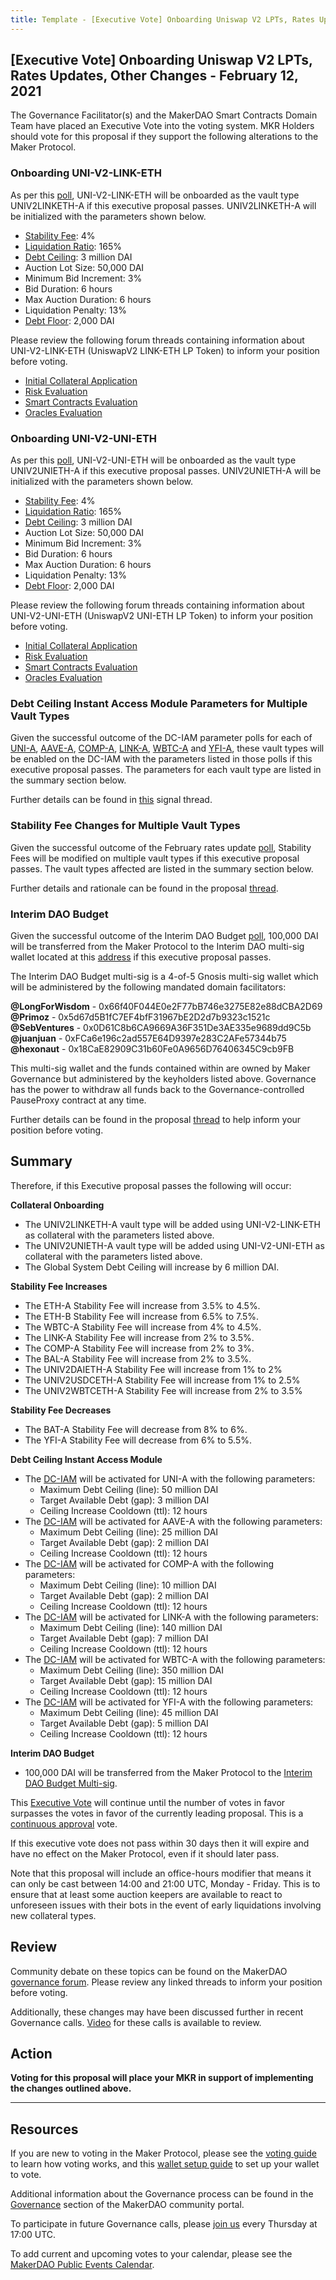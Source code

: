 ```yaml
---
title: Template - [Executive Vote] Onboarding Uniswap V2 LPTs, Rates Updates, Other Changes - February 12, 2021
---
```


## [Executive Vote] Onboarding Uniswap V2 LPTs, Rates Updates, Other Changes - February 12, 2021

The Governance Facilitator(s) and the MakerDAO Smart Contracts Domain Team have placed an Executive Vote into the voting system. MKR Holders should vote for this proposal if they support the following alterations to the Maker Protocol.

### Onboarding UNI-V2-LINK-ETH

As per this [poll](https://vote.makerdao.com/polling/QmTNwWQD?network=mainnet#poll-detail), UNI-V2-LINK-ETH will be onboarded as the vault type UNIV2LINKETH-A if this executive proposal passes. UNIV2LINKETH-A will be initialized with the parameters shown below.

- [Stability Fee](https://community-development.makerdao.com/en/learn/governance/param-stability-fee): 4%
- [Liquidation Ratio](https://community-development.makerdao.com/en/learn/governance/param-liquidation-ratio): 165%
- [Debt Ceiling](https://community-development.makerdao.com/en/learn/governance/param-debt-ceiling): 3 million DAI
- Auction Lot Size: 50,000 DAI
- Minimum Bid Increment: 3%
- Bid Duration: 6 hours
- Max Auction Duration: 6 hours
- Liquidation Penalty: 13%
- [Debt Floor](https://community-development.makerdao.com/en/learn/governance/param-debt-floor): 2,000 DAI

Please review the following forum threads containing information about UNI-V2-LINK-ETH (UniswapV2 LINK-ETH LP Token) to inform your position before voting.

- [Initial Collateral Application](https://forum.makerdao.com/t/uni-v2-link-eth-mip6-collateral-onboarding-application/6190)
- [Risk Evaluation](https://forum.makerdao.com/t/uni-v2-link-eth-collateral-onboarding-risk-evaluation/6384)
- [Smart Contracts Evaluation](https://forum.makerdao.com/t/uni-v2-link-eth-erc20-token-smart-contract-technical-assessment/6330)
- [Oracles Evaluation](https://forum.makerdao.com/t/uni-v2-link-eth-collateral-onboarding-oracle-assessment-mip10c3-sp25/6355)

### Onboarding UNI-V2-UNI-ETH

As per this [poll](https://vote.makerdao.com/polling/QmWGzmhL?network=mainnet#poll-detail), UNI-V2-UNI-ETH will be onboarded as the vault type UNIV2UNIETH-A if this executive proposal passes. UNIV2UNIETH-A will be initialized with the parameters shown below.

- [Stability Fee](https://community-development.makerdao.com/en/learn/governance/param-stability-fee): 4%
- [Liquidation Ratio](https://community-development.makerdao.com/en/learn/governance/param-liquidation-ratio): 165%
- [Debt Ceiling](https://community-development.makerdao.com/en/learn/governance/param-debt-ceiling): 3 million DAI
- Auction Lot Size: 50,000 DAI
- Minimum Bid Increment: 3%
- Bid Duration: 6 hours
- Max Auction Duration: 6 hours
- Liquidation Penalty: 13%
- [Debt Floor](https://community-development.makerdao.com/en/learn/governance/param-debt-floor): 2,000 DAI

Please review the following forum threads containing information about UNI-V2-UNI-ETH (UniswapV2 UNI-ETH LP Token) to inform your position before voting.

- [Initial Collateral Application](https://forum.makerdao.com/t/uni-v2-uni-eth-mip6-collateral-onboarding-application/6185)
- [Risk Evaluation](https://forum.makerdao.com/t/uni-v2-uni-eth-collateral-onboarding-risk-evaluation/6383)
- [Smart Contracts Evaluation](https://forum.makerdao.com/t/uni-v2-uni-eth-erc20-token-smart-contract-technical-assessment/6328)
- [Oracles Evaluation](https://forum.makerdao.com/t/uni-v2-uni-eth-collateral-onboarding-oracle-assessment-mip10c3-sp24/6354)

### Debt Ceiling Instant Access Module Parameters for Multiple Vault Types

Given the successful outcome of the DC-IAM parameter polls for each of [UNI-A](https://vote.makerdao.com/polling/QmQtHoj6?network=mainnet#poll-detail), [AAVE-A](https://vote.makerdao.com/polling/QmU9zFqm?network=mainnet), [COMP-A](https://vote.makerdao.com/polling/QmaKzMQ6?network=mainnet), [LINK-A](https://vote.makerdao.com/polling/QmVgTLFE?network=mainnet), [WBTC-A](https://vote.makerdao.com/polling/QmSDQhiK?network=mainnet) and [YFI-A](https://vote.makerdao.com/polling/QmQQ3YS8?network=mainnet), these vault types will be enabled on the DC-IAM with the parameters listed in those polls if this executive proposal passes. The parameters for each vault type are listed in the summary section below.

Further details can be found in [this](https://forum.makerdao.com/t/iam-dc-parameters-wbtc-a-link-a-uni-a-comp-a-yfi-a-aave-a/6299) signal thread.

### Stability Fee Changes for Multiple Vault Types

Given the successful outcome of the February rates update [poll](https://vote.makerdao.com/polling/QmaXXN5z?network=mainnet#poll-detail), Stability Fees will be modified on multiple vault types if this executive proposal passes. The vault types affected are listed in the summary section below.

Further details and rationale can be found in the proposal [thread](https://forum.makerdao.com/t/rates-changes-proposal-2-feb-2021/6313/1).

### Interim DAO Budget

Given the successful outcome of the Interim DAO Budget [poll](https://vote.makerdao.com/polling/QmWtqqLK?network=mainnet), 100,000 DAI will be transferred from the Maker Protocol to the Interim DAO multi-sig wallet located at this [address](https://gnosis-safe.io/app/#/safes/0x73f09254a81e1F835Ee442d1b3262c1f1d7A13ff/settings) if this executive proposal passes.

The Interim DAO Budget multi-sig is a 4-of-5 Gnosis multi-sig wallet which will be administered by the following mandated domain facilitators:

**@LongForWisdom** - 0x66f40F044E0e2F77bB746e3275E82e88dCBA2D69  
**@Primoz** - 0x5d67d5B1fC7EF4bfF31967bE2D2d7b9323c1521c  
**@SebVentures** - 0x0D61C8b6CA9669A36F351De3AE335e9689dd9C5b  
**@juanjuan** - 0xFCa6e196c2ad557E64D9397e283C2AFe57344b75  
**@hexonaut** - 0x18CaE82909C31b60Fe0A9656D76406345C9cb9FB

This multi-sig wallet and the funds contained within are owned by Maker Governance but administered by the keyholders listed above. Governance has the power to withdraw all funds back to the Governance-controlled PauseProxy contract at any time.

Further details can be found in the proposal [thread](https://forum.makerdao.com/t/signal-request-interim-dao-operating-budget/5924) to help inform your position before voting.

## Summary

Therefore, if this Executive proposal passes the following will occur:

**Collateral Onboarding**

- The UNIV2LINKETH-A vault type will be added using UNI-V2-LINK-ETH as collateral with the parameters listed above.
- The UNIV2UNIETH-A vault type will be added using UNI-V2-UNI-ETH as collateral with the parameters listed above.
- The Global System Debt Ceiling will increase by 6 million DAI.

**Stability Fee Increases**

- The ETH-A Stability Fee will increase from 3.5% to 4.5%.
- The ETH-B Stability Fee will increase from 6.5% to 7.5%.
- The WBTC-A Stability Fee will increase from 4% to 4.5%.
- The LINK-A Stability Fee will increase from 2% to 3.5%.
- The COMP-A Stability Fee will increase from 2% to 3%.
- The BAL-A Stability Fee will increase from 2% to 3.5%.
- The UNIV2DAIETH-A Stability Fee will increase from 1% to 2%
- The UNIV2USDCETH-A Stability Fee will increase from 1% to 2.5%
- The UNIV2WBTCETH-A Stability Fee will increase from 2% to 3.5%

**Stability Fee Decreases**

- The BAT-A Stability Fee will decrease from 8% to 6%.
- The YFI-A Stability Fee will decrease from 6% to 5.5%.

**Debt Ceiling Instant Access Module**

- The [DC-IAM](https://community-development.makerdao.com/en/learn/governance/module-dciam/) will be activated for UNI-A with the following parameters:
  - Maximum Debt Ceiling (line): 50 million DAI
  - Target Available Debt (gap): 3 million DAI
  - Ceiling Increase Cooldown (ttl): 12 hours
- The [DC-IAM](https://community-development.makerdao.com/en/learn/governance/module-dciam/) will be activated for AAVE-A with the following parameters:
  - Maximum Debt Ceiling (line): 25 million DAI
  - Target Available Debt (gap): 2 million DAI
  - Ceiling Increase Cooldown (ttl): 12 hours
- The [DC-IAM](https://community-development.makerdao.com/en/learn/governance/module-dciam/) will be activated for COMP-A with the following parameters:
  - Maximum Debt Ceiling (line): 10 million DAI
  - Target Available Debt (gap): 2 million DAI
  - Ceiling Increase Cooldown (ttl): 12 hours
- The [DC-IAM](https://community-development.makerdao.com/en/learn/governance/module-dciam/) will be activated for LINK-A with the following parameters:
  - Maximum Debt Ceiling (line): 140 million DAI
  - Target Available Debt (gap): 7 million DAI
  - Ceiling Increase Cooldown (ttl): 12 hours
- The [DC-IAM](https://community-development.makerdao.com/en/learn/governance/module-dciam/) will be activated for WBTC-A with the following parameters:
  - Maximum Debt Ceiling (line): 350 million DAI
  - Target Available Debt (gap): 15 million DAI
  - Ceiling Increase Cooldown (ttl): 12 hours
- The [DC-IAM](https://community-development.makerdao.com/en/learn/governance/module-dciam/) will be activated for YFI-A with the following parameters:
  - Maximum Debt Ceiling (line): 45 million DAI
  - Target Available Debt (gap): 5 million DAI
  - Ceiling Increase Cooldown (ttl): 12 hours

**Interim DAO Budget**

- 100,000 DAI will be transferred from the Maker Protocol to the [Interim DAO Budget Multi-sig](https://gnosis-safe.io/app/#/safes/0x73f09254a81e1F835Ee442d1b3262c1f1d7A13ff/settings).

This [Executive Vote](https://community-development.makerdao.com/en/learn/governance/on-chain-gov) will continue until the number of votes in favor surpasses the votes in favor of the currently leading proposal. This is a [continuous approval](https://community-development.makerdao.com/en/learn/governance/how-voting-works) vote.

If this executive vote does not pass within 30 days then it will expire and have no effect on the Maker Protocol, even if it should later pass.

Note that this proposal will include an office-hours modifier that means it can only be cast between 14:00 and 21:00 UTC, Monday - Friday. This is to ensure that at least some auction keepers are available to react to unforeseen issues with their bots in the event of early liquidations involving new collateral types.

## Review

Community debate on these topics can be found on the MakerDAO [governance forum](https://forum.makerdao.com/). Please review any linked threads to inform your position before voting.

Additionally, these changes may have been discussed further in recent Governance calls. [Video](https://www.youtube.com/playlist?list=PLLzkWCj8ywWNq5-90-Id6VPSsrk4OWVan) for these calls is available to review.

## Action

**Voting for this proposal will place your MKR in support of implementing the changes outlined above.**

---

## Resources

If you are new to voting in the Maker Protocol, please see the [voting guide](https://community-development.makerdao.com/en/learn/governance/how-voting-works/) to learn how voting works, and this [wallet setup guide](https://community-development.makerdao.com/en/learn/governance/voting-setup/) to set up your wallet to vote.

Additional information about the Governance process can be found in the [Governance](https://community-development.makerdao.com/en/learn/governance) section of the MakerDAO community portal.

To participate in future Governance calls, please [join us](https://github.com/makerdao/community/tree/master/governance/governance-and-risk-meetings) every Thursday at 17:00 UTC.

To add current and upcoming votes to your calendar, please see the [MakerDAO Public Events Calendar](https://calendar.google.com/calendar/embed?src=makerdao.com_3efhm2ghipksegl009ktniomdk%40group.calendar.google.com&ctz=UTC&mode=week&showCalendars=0&showPrint=0).
